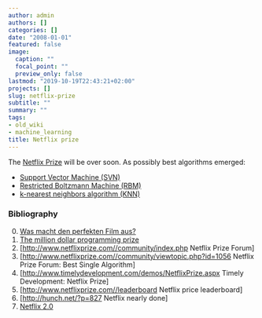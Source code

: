 ```yaml
---
author: admin
authors: []
categories: []
date: "2008-01-01"
featured: false
image:
  caption: ""
  focal_point: ""
  preview_only: false
lastmod: "2019-10-19T22:43:21+02:00"
projects: []
slug: netflix-prize
subtitle: ""
summary: ""
tags:
- old_wiki
- machine_learning
title: Netflix prize
---
```

The [Netflix Prize](http://en.wikipedia.org/wiki/Netflix_Prize) will be over soon. As possibly best algorithms emerged:

* [Support Vector Machine (SVN)](http://en.wikipedia.org/wiki/Support_Vector_Machine)
* [Restricted Boltzmann Machine (RBM)](http://en.wikipedia.org/wiki/Boltzmann_machine#Restricted_Boltzmann_Machine)
* [k-nearest neighbors algorithm (KNN)](http://en.wikipedia.org/wiki/K-nearest_neighbor_algorithm)

### Bibliography
0. [Was macht den perfekten Film aus?](http://www.heise.de/tp/r4/artikel/30/30622/1.html)
0. [The million dollar programming prize](http://www.spectrum.ieee.org/computing/software/the-million-dollar-programming-prize/0)
0. [http://www.netflixprize.com//community/index.php Netflix Prize Forum]
0. [http://www.netflixprize.com//community/viewtopic.php?id=1056 Netflix Prize Forum: Best Single Algorithm]
0. [http://www.timelydevelopment.com/demos/NetflixPrize.aspx Timely Development: Netflix Prize]
0. [http://www.netflixprize.com//leaderboard Netflix price leaderboard]
0. [http://hunch.net/?p=827 Netflix nearly done]
0. [Netflix 2.0](http://arstechnica.com/tech-policy/news/2009/09/netflix-prize-2-privacy-apocalypse-now.ars)
